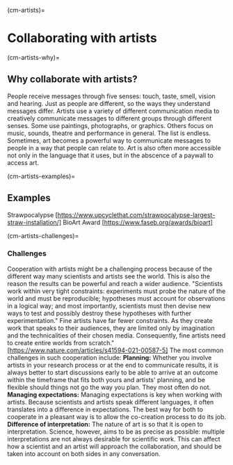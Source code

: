 (cm-artists)=
# Collaborating with artists

(cm-artists-why)=
## Why collaborate with artists?
People receive messages through five senses: touch, taste, smell, vision and hearing. 
Just as people are different, so the ways they understand messages differ. 
Artists use a variety of different communication media to creatively communicate messages to different groups through different senses. 
Some use paintings, photographs, or graphics. 
Others focus on music, sounds, theatre and performance in general.
The list is endless. 
Sometimes, art becomes a powerful way to communicate messages to people in a way that people can relate to.
Art is also often more accessible not only in the language that it uses, but in the abscence of a paywall to access art. 

(cm-artists-examples)=
## Examples
Strawpocalypse [https://www.upcyclethat.com/strawpocalypse-largest-straw-installation/]
BioArt Award [https://www.faseb.org/awards/bioart]


(cm-artists-challenges)=
### Challenges
Cooperation with artists might be a challenging process because of the different way many scientists and artists see the world. 
This is also the reason the results can be powerful and reach a wider audience. 
"Scientists work within very tight constraints: experiments must probe the nature of the world and must be reproducible; hypotheses must account for observations in a logical way; and most importantly, scientists must then devise new ways to test and possibly destroy these hypotheses with further experimentation."
Fine artists have far fewer constraints. 
As they create work that speaks to their audiences, they are limited only by imagination and the technicalities of their chosen media. 
Consequently, fine artists need to create entire worlds from scratch." [https://www.nature.com/articles/s41594-021-00587-5]
The most common challenges in such cooperation include:
**Planning:** Whether you involve artists in your research process or at the end to communicate results, it is always better to start discussions early to be able to arrive at an outcome within the timeframe that fits both yours and artists' planning, and be flexible should things not go the way you plan. 
They most often do not.
**Managing expectations:** Managing expectations is key when working with artists. Because scientists and artists speak different languages, it often translates into a difference in expectations. The best way for both to cooperate in a pleasant way is to allow the co-creation process to do its job. 
**Difference of interpretation:** The nature of art is so that it is open to interpretation. Science, however, aims to be as precise as possible: multiple interpretations are not always desirable for scientific work. This can affect how a scientist and an artist will approach the collaboration, and should be taken into account on both sides in any conversation.

